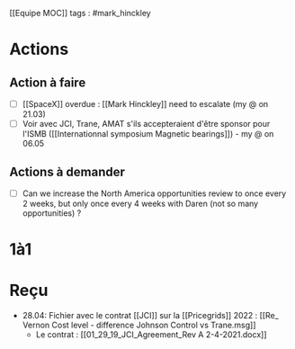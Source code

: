 [[Equipe MOC]]
tags : #mark_hinckley 

# Actions
## Action à faire
- [ ] [[SpaceX]] overdue : [[Mark Hinckley]] need to escalate (my @ on 21.03)
- [ ] Voir avec JCI, Trane, AMAT s'ils accepteraient d'être sponsor pour l'ISMB ([[Internationnal symposium Magnetic bearings]]) - my @ on 06.05

## Actions à demander
- [ ] Can we increase the North America opportunities review to once every 2 weeks, but only once every 4 weeks with Daren (not so many opportunities) ?

# 1à1

# Reçu
- 28.04: Fichier avec le contrat [[JCI]] sur la [[Pricegrids]] 2022 : [[Re_ Vernon Cost level -  difference Johnson Control vs Trane.msg]]
	- Le contrat : [[01_29_19_JCI_Agreement_Rev A 2-4-2021.docx]]
